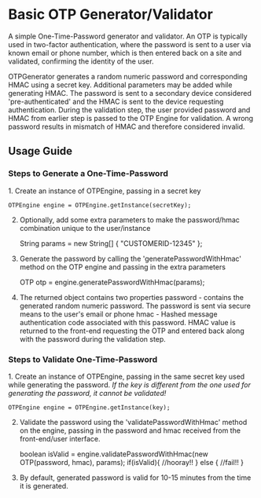 # Basic OTP Generator/Validator
A simple One-Time-Password generator and validator. An OTP is typically used in two-factor authentication, where the password is sent to a user via known email or phone number, which is then entered back on a site and validated, confirming the identity of the user.

OTPGenerator generates a random numeric password and corresponding HMAC using a secret key. Additional parameters may be added while generating HMAC. The password is sent to a secondary device considered 'pre-authenticated' and the HMAC is sent to the device requesting authentication. During the validation step, the user provided password and HMAC from earlier step is passed to the OTP Engine for validation. A wrong password results in mismatch of HMAC and therefore considered invalid.

<h2>Usage Guide</h2>

<h3>Steps to Generate a One-Time-Password</h3>
1. Create an instance of OTPEngine, passing in a secret key

	OTPEngine engine = OTPEngine.getInstance(secretKey);
	
2. Optionally, add some extra parameters to make the password/hmac combination unique to the user/instance

	String params = new String[] { "CUSTOMERID-12345" };
	
3. Generate the password by calling the 'generatePasswordWithHmac' method on the OTP engine and passing in the extra parameters
	
	OTP otp = engine.generatePasswordWithHmac(params);
	
4. The returned object contains two properties
	password - contains the generated random numeric password. The password is sent via secure means to the user's email or phone
	hmac - Hashed message authentication code associated with this password. HMAC value is returned to the front-end requesting the OTP and entered back along with the password during the validation step.
	

<h3>Steps to Validate One-Time-Password</h3>
1. Create an instance of OTPEngine, passing in the same secret key used while generating the password. <i>If the key is different from the one used for generating the password, it cannot be validated!</i>

	OTPEngine engine = OTPEngine.getInstance(key);

2. Validate the password using the 'validatePasswordWithHmac' method on the engine, passing in the password and hmac received from the front-end/user interface.
	
	boolean isValid = engine.validatePasswordWithHmac(new OTP(password, hmac), params);
	if(isValid){
		//hooray!!
	} else {
		//fail!!
	}
	
3. By default, generated password is valid for 10-15 minutes from the time it is generated. 
	




	
	


